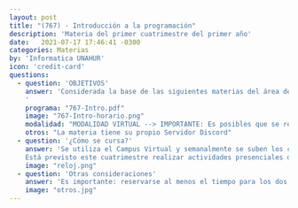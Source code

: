 ```yaml
---
layout: post
title: "(767) - Introducción a la programación"
description: 'Materia del primer cuatrimestre del primer año'
date:   2021-07-17 17:46:41 -0300
categories: Materias
by: 'Informatica UNAHUR'
icon: 'credit-card'
questions:
  - question: 'OBJETIVOS'
    answer: 'Considerada la base de las siguientes materias del área de Algoritmos y Lenguajes, se busca fomentar el concepto principal de resolución de problemas como clave para entender el proceso de implementación de un programa informático. El estudio de los fundamentos de programación permitirá a los estudiantes poder plasmar por ellos mismos soluciones a problemas de distinto grado de complejidad. Además, el conocimiento adquirido en la materia les posibilitará comprender en futuros cursos el funcionamiento de herramientas profesionales de la industria del software.
    '
    programa: "767-Intro.pdf"
    image: "767-Intro-horario.png"
    modalidad: "MODALIDAD VIRTUAL --> IMPORTANTE: Es posibles que se realicen encuentros presenciales en los horarios de la comisión."
    otros: "La materia tiene su propio Servidor Discord"
  - question: '¿Cómo se cursa?'
    answer: 'Se utiliza el Campus Virtual y semanalmente se suben los contenidos para hacer actividades de indagación, ver videos de teoría y realizar actividades prácticas. Es importante este paso para ir a los encuentros sincrónicos los días de la comisión ya que allí se repasa, se realiza ejercitación y se responden dudas. Se realizan actvidades grupales y el Discord es el puntos de encuentro para intercambiar dudas, consultas e ingresar a las actividades grupales.
    Está previsto este cuatrimestre realizar actividades presenciales que se irán informando y coordinando oportunamente.'
    image: "reloj.png"
  - question: 'Otras consideraciones'
    answer: 'Es importante: reservarse al menos el tiempo para los dos días de cursada (eventos sincrónicos y/o presenciales que se propongan). En la inscripción se elige una franja horaria pero si eventualemente por dificulatdes algún día no se puede asistir, es posible acceder a las otras conexiones (horarios). La materia requiere muchas horas de práctica, reuniones grupales, asistencia a las instancias que los docentes propongan. Es importante dedicarle entre 16hs y 20hs semanales.'
    image: "otros.jpg"
---
```

